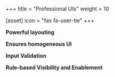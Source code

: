 +++
title = "Professional UIs"
weight = 10

[asset]
  icon = "fas fa-user-tie"
+++
<b><p>Powerful layouting</p>
<p>Ensures homogeneous UI</p>
<p>Input Validation</p>
<p>Rule-based Visibility and Enablement</p></b>
